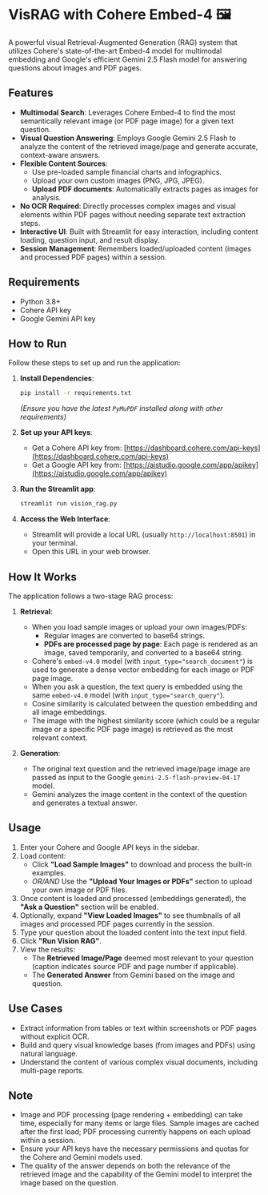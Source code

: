# VisRAG with Cohere Embed-4 🖼️

A powerful visual Retrieval-Augmented Generation (RAG) system that utilizes Cohere's state-of-the-art Embed-4 model for multimodal embedding and Google's efficient Gemini 2.5 Flash model for answering questions about images and PDF pages.

## Features

- **Multimodal Search**: Leverages Cohere Embed-4 to find the most semantically relevant image (or PDF page image) for a given text question.
- **Visual Question Answering**: Employs Google Gemini 2.5 Flash to analyze the content of the retrieved image/page and generate accurate, context-aware answers.
- **Flexible Content Sources**: 
    - Use pre-loaded sample financial charts and infographics.
    - Upload your own custom images (PNG, JPG, JPEG).
    - **Upload PDF documents**: Automatically extracts pages as images for analysis.
- **No OCR Required**: Directly processes complex images and visual elements within PDF pages without needing separate text extraction steps.
- **Interactive UI**: Built with Streamlit for easy interaction, including content loading, question input, and result display.
- **Session Management**: Remembers loaded/uploaded content (images and processed PDF pages) within a session.

## Requirements

- Python 3.8+
- Cohere API key
- Google Gemini API key

## How to Run

Follow these steps to set up and run the application:



1.  **Install Dependencies**:
    ```bash
    pip install -r requirements.txt
    ```
    *(Ensure you have the latest `PyMuPDF` installed along with other requirements)*

2.  **Set up your API keys**:
    - Get a Cohere API key from: [https://dashboard.cohere.com/api-keys](https://dashboard.cohere.com/api-keys)
    - Get a Google API key from: [https://aistudio.google.com/app/apikey](https://aistudio.google.com/app/apikey)

3.  **Run the Streamlit app**:
    ```bash
    streamlit run vision_rag.py
    ```

4.  **Access the Web Interface**:
    - Streamlit will provide a local URL (usually `http://localhost:8501`) in your terminal.
    - Open this URL in your web browser.

## How It Works

The application follows a two-stage RAG process:

1.  **Retrieval**: 
    - When you load sample images or upload your own images/PDFs:
        - Regular images are converted to base64 strings.
        - **PDFs are processed page by page**: Each page is rendered as an image, saved temporarily, and converted to a base64 string.
    - Cohere's `embed-v4.0` model (with `input_type="search_document"`) is used to generate a dense vector embedding for each image or PDF page image.
    - When you ask a question, the text query is embedded using the same `embed-v4.0` model (with `input_type="search_query"`).
    - Cosine similarity is calculated between the question embedding and all image embeddings.
    - The image with the highest similarity score (which could be a regular image or a specific PDF page image) is retrieved as the most relevant context.

2.  **Generation**:
    - The original text question and the retrieved image/page image are passed as input to the Google `gemini-2.5-flash-preview-04-17` model.
    - Gemini analyzes the image content in the context of the question and generates a textual answer.

## Usage

1.  Enter your Cohere and Google API keys in the sidebar.
2.  Load content:
    - Click **"Load Sample Images"** to download and process the built-in examples.
    - *OR/AND* Use the **"Upload Your Images or PDFs"** section to upload your own image or PDF files.
3.  Once content is loaded and processed (embeddings generated), the **"Ask a Question"** section will be enabled.
4.  Optionally, expand **"View Loaded Images"** to see thumbnails of all images and processed PDF pages currently in the session.
5.  Type your question about the loaded content into the text input field.
6.  Click **"Run Vision RAG"**.
7.  View the results:
    - The **Retrieved Image/Page** deemed most relevant to your question (caption indicates source PDF and page number if applicable).
    - The **Generated Answer** from Gemini based on the image and question.

## Use Cases

- Extract information from tables or text within screenshots or PDF pages without explicit OCR.
- Build and query visual knowledge bases (from images and PDFs) using natural language.
- Understand the content of various complex visual documents, including multi-page reports.

## Note

- Image and PDF processing (page rendering + embedding) can take time, especially for many items or large files. Sample images are cached after the first load; PDF processing currently happens on each upload within a session.
- Ensure your API keys have the necessary permissions and quotas for the Cohere and Gemini models used.
- The quality of the answer depends on both the relevance of the retrieved image and the capability of the Gemini model to interpret the image based on the question.
